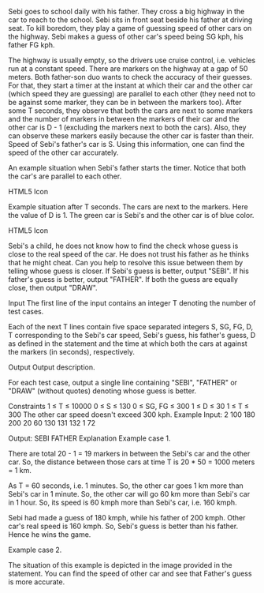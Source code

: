 Sebi goes to school daily with his father. They cross a big highway in the car to reach to the school. Sebi sits in front seat beside his father at driving seat. To kill boredom, they play a game of guessing speed of other cars on the highway. Sebi makes a guess of other car's speed being SG kph, his father FG kph.

The highway is usually empty, so the drivers use cruise control, i.e. vehicles run at a constant speed. There are markers on the highway at a gap of 50 meters. Both father-son duo wants to check the accuracy of their guesses. For that, they start a timer at the instant at which their car and the other car (which speed they are guessing) are parallel to each other (they need not to be against some marker, they can be in between the markers too). After some T seconds, they observe that both the cars are next to some markers and the number of markers in between the markers of their car and the other car is D - 1 (excluding the markers next to both the cars). Also, they can observe these markers easily because the other car is faster than their. Speed of Sebi's father's car is S. Using this information, one can find the speed of the other car accurately.

An example situation when Sebi's father starts the timer. Notice that both the car's are parallel to each other.

HTML5 Icon

Example situation after T seconds. The cars are next to the markers. Here the value of D is 1. The green car is Sebi's and the other car is of blue color.

HTML5 Icon

Sebi's a child, he does not know how to find the check whose guess is close to the real speed of the car. He does not trust his father as he thinks that he might cheat. Can you help to resolve this issue between them by telling whose guess is closer. If Sebi's guess is better, output "SEBI". If his father's guess is better, output "FATHER". If both the guess are equally close, then output "DRAW".

Input
The first line of the input contains an integer T denoting the number of test cases.

Each of the next T lines contain five space separated integers S, SG, FG, D, T corresponding to the Sebi's car speed, Sebi's guess, his father's guess, D as defined in the statement and the time at which both the cars at against the markers (in seconds), respectively.

Output
Output description.

For each test case, output a single line containing "SEBI", "FATHER" or "DRAW" (without quotes) denoting whose guess is better.

Constraints
1 ≤ T ≤ 10000
0 ≤ S ≤ 130
0 ≤ SG, FG ≤ 300
1 ≤ D ≤ 30
1 ≤ T ≤ 300
The other car speed doesn't exceed 300 kph.
Example
Input:
2
100 180 200 20 60
130 131 132 1 72

Output:
SEBI
FATHER
Explanation
Example case 1.

There are total 20 - 1 = 19 markers in between the Sebi's car and the other car. So, the distance between those cars at time T is 20 * 50 = 1000 meters = 1 km.

As T = 60 seconds, i.e. 1 minutes. So, the other car goes 1 km more than Sebi's car in 1 minute. So, the other car will go 60 km more than Sebi's car in 1 hour. So, its speed is 60 kmph more than Sebi's car, i.e. 160 kmph.

Sebi had made a guess of 180 kmph, while his father of 200 kmph. Other car's real speed is 160 kmph. So, Sebi's guess is better than his father. Hence he wins the game.

Example case 2.

The situation of this example is depicted in the image provided in the statement. You can find the speed of other car and see that Father's guess is more accurate.
